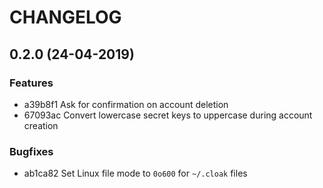# CHANGELOG

## 0.2.0 (24-04-2019)

### Features

- a39b8f1 Ask for confirmation on account deletion
- 67093ac Convert lowercase secret keys to uppercase during account creation

### Bugfixes

- ab1ca82 Set Linux file mode to `0o600` for `~/.cloak` files
